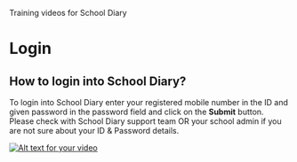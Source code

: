 Training videos for School Diary 




# Login

## How to login into School Diary?

To login into School Diary enter your registered mobile number in the ID and given password in the password field and click on the **Submit** button. Please check with School Diary support team OR your school admin if you are not sure about your ID &amp; Password details.

[![Alt text for your video](https://img.youtube.com/vi/T-CQcYUxvpTq4/0.jpg)](https://www.youtube.com/watch?v=CQcYUxvpTq4)


